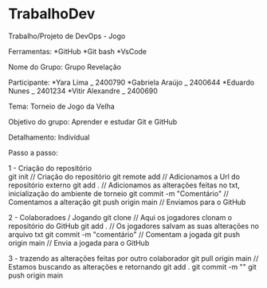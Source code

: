 # TrabalhoDev
Trabalho/Projeto de DevOps - Jogo

Ferramentas:
*GitHub
*Git bash
*VsCode

Nome do Grupo: Grupo Revelação

Participante:
  *Yara Lima _ 2400790
  *Gabriela Araújo _ 2400644
  *Eduardo Nunes _ 2401234
  *Vitir Alexandre _ 2400690

Tema: Torneio de Jogo da Velha

Objetivo do grupo: Aprender e estudar Git e GitHub

Detalhamento: Indivídual

Passo a passo:

1 - Criação do repositório         
git init                    // Criação do repositório
git remote add <Url>        // Adicionamos a Url do repositório externo 
git add .                   //  Adicionamos as alterações feitas no txt, inicialização do ambiente de torneio
git commit -m "Comentário"   // Comentamos a alteração
git push origin main      // Enviamos para o GitHub

2 - Colaboradoes / Jogando
git clone <Url>               // Aqui os jogadores clonam o repositório do GitHub
git add .                     // Os jogadores salvam as suas alterações no arquivo txt
git commit -m "comentário"    //  Comentam a jogada
git push origin main      // Envia a jogada para o GitHub

3 - trazendo as alterações feitas por outro colaborador
git pull origin main         // Estamos buscando as alterações e retornando
git add .
git commit -m ""
git push origin main
